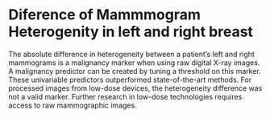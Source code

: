 # Diference of Mammmogram Heterogenity in left and right breast

The absolute difference in heterogeneity between
a patient’s left and right mammograms is a malignancy marker
when using raw digital X-ray images. A malignancy predictor
can be created by tuning a threshold on this marker. These
univariable predictors outperformed state-of-the-art methods.
For processed images from low-dose devices, the heterogeneity
difference was not a valid marker. Further research in low-dose
technologies requires access to raw mammographic images.
